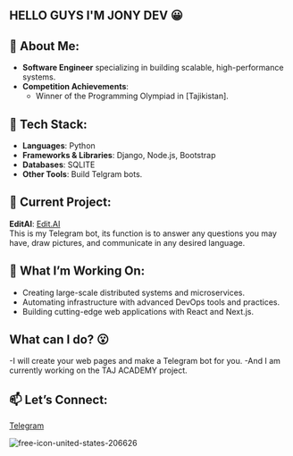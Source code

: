 ## HELLO GUYS I'M JONY DEV 😀                                    

## 🌟 About Me:
- **Software Engineer** specializing in building scalable, high-performance systems.
- **Competition Achievements**:
  - Winner of the Programming Olympiad in [Tajikistan].

## 🧰 Tech Stack:
- **Languages**: Python 
- **Frameworks & Libraries**: Django, Node.js, Bootstrap
- **Databases**: SQLITE
- **Other Tools**: Build Telgram bots.

## 🚧 Current Project:
**EditAI**: [Edit.AI](https://t.me/azia434354252525523_bot)  
This is my Telegram bot, its function is to answer any questions you may have, draw pictures, and communicate in any desired language.

## 🔭 What I’m Working On:
- Creating large-scale distributed systems and microservices.
- Automating infrastructure with advanced DevOps tools and practices.
- Building cutting-edge web applications with React and Next.js.

## What can I do? 😮
-I will create your web pages and make a Telegram bot for you.
-And I am currently working on the TAJ ACADEMY project.

## 📫 Let’s Connect:
[Telegram](https://t.me/Mrbest28)

![free-icon-united-states-206626](https://github.com/user-attachments/assets/256043a0-611d-4092-b6b7-09361cb90ef6)

